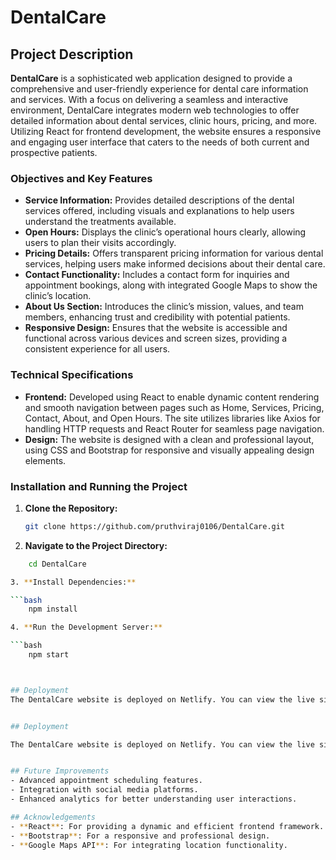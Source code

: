 # DentalCare

## Project Description

**DentalCare** is a sophisticated web application designed to provide a comprehensive and user-friendly experience for dental care information and services. With a focus on delivering a seamless and interactive environment, DentalCare integrates modern web technologies to offer detailed information about dental services, clinic hours, pricing, and more. Utilizing React for frontend development, the website ensures a responsive and engaging user interface that caters to the needs of both current and prospective patients.

### Objectives and Key Features

- **Service Information:** Provides detailed descriptions of the dental services offered, including visuals and explanations to help users understand the treatments available.
- **Open Hours:** Displays the clinic’s operational hours clearly, allowing users to plan their visits accordingly.
- **Pricing Details:** Offers transparent pricing information for various dental services, helping users make informed decisions about their dental care.
- **Contact Functionality:** Includes a contact form for inquiries and appointment bookings, along with integrated Google Maps to show the clinic’s location.
- **About Us Section:** Introduces the clinic’s mission, values, and team members, enhancing trust and credibility with potential patients.
- **Responsive Design:** Ensures that the website is accessible and functional across various devices and screen sizes, providing a consistent experience for all users.

### Technical Specifications

- **Frontend:** Developed using React to enable dynamic content rendering and smooth navigation between pages such as Home, Services, Pricing, Contact, About, and Open Hours. The site utilizes libraries like Axios for handling HTTP requests and React Router for seamless page navigation.
- **Design:** The website is designed with a clean and professional layout, using CSS and Bootstrap for responsive and visually appealing design elements.

### Installation and Running the Project

1. **Clone the Repository:**

   ```bash
   git clone https://github.com/pruthviraj0106/DentalCare.git

2. **Navigate to the Project Directory:**

```bash
    cd DentalCare

3. **Install Dependencies:**

```bash
    npm install

4. **Run the Development Server:**

```bash
    npm start



## Deployment
The DentalCare website is deployed on Netlify. You can view the live site at: [DentalCare on Netlify](https://react-js-dentcare.netlify.app/)


## Deployment

The DentalCare website is deployed on Netlify. You can view the live site at: [DentalCare on Netlify](https://react-js-dentcare.netlify.app/)


## Future Improvements
- Advanced appointment scheduling features.
- Integration with social media platforms.
- Enhanced analytics for better understanding user interactions.

## Acknowledgements
- **React**: For providing a dynamic and efficient frontend framework.
- **Bootstrap**: For a responsive and professional design.
- **Google Maps API**: For integrating location functionality.
